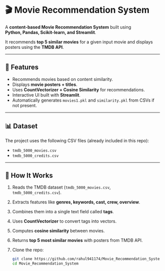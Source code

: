 # 🎬 Movie Recommendation System

A **content-based Movie Recommendation System** built using  
**Python, Pandas, Scikit-learn, and Streamlit**.  

It recommends **top 5 similar movies** for a given input movie and displays posters using the **TMDB API**.  

---

## 🚀 Features
- Recommends movies based on content similarity.
- Displays **movie posters + titles**.
- Uses **CountVectorizer + Cosine Similarity** for recommendations.
- Interactive UI built with **Streamlit**.
- Automatically generates `movies1.pkl` and `similarity.pkl` from CSVs if not present.

---

## 📊 Dataset
The project uses the following CSV files (already included in this repo):
- `tmdb_5000_movies.csv`
- `tmdb_5000_credits.csv`

---

## 🔧 How It Works
1. Reads the TMDB dataset (`tmdb_5000_movies.csv`, `tmdb_5000_credits.csv`).
2. Extracts features like **genres, keywords, cast, crew, overview**.
3. Combines them into a single text field called **tags**.
4. Uses **CountVectorizer** to convert tags into vectors.
5. Computes **cosine similarity** between movies.
6. Returns **top 5 most similar movies** with posters from TMDB API.

1. Clone the repo:
   ```bash
   git clone https://github.com/rahul941174/Movie_Recommendation_System.git
   cd Movie_Recommendation_System
